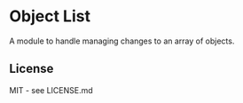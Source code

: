 # Object List

A module to handle managing changes to an array of objects.

## License

MIT - see LICENSE.md

